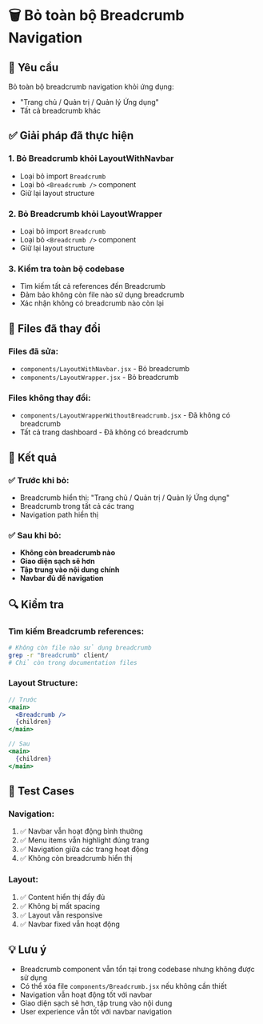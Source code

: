 # 🗑️ Bỏ toàn bộ Breadcrumb Navigation

## 🎯 Yêu cầu
Bỏ toàn bộ breadcrumb navigation khỏi ứng dụng:
- "Trang chủ / Quản trị / Quản lý Ứng dụng"
- Tất cả breadcrumb khác

## ✅ Giải pháp đã thực hiện

### 1. **Bỏ Breadcrumb khỏi LayoutWithNavbar**
- Loại bỏ import `Breadcrumb`
- Loại bỏ `<Breadcrumb />` component
- Giữ lại layout structure

### 2. **Bỏ Breadcrumb khỏi LayoutWrapper**
- Loại bỏ import `Breadcrumb`
- Loại bỏ `<Breadcrumb />` component
- Giữ lại layout structure

### 3. **Kiểm tra toàn bộ codebase**
- Tìm kiếm tất cả references đến Breadcrumb
- Đảm bảo không còn file nào sử dụng breadcrumb
- Xác nhận không có breadcrumb nào còn lại

## 📁 Files đã thay đổi

### Files đã sửa:
- `components/LayoutWithNavbar.jsx` - Bỏ breadcrumb
- `components/LayoutWrapper.jsx` - Bỏ breadcrumb

### Files không thay đổi:
- `components/LayoutWrapperWithoutBreadcrumb.jsx` - Đã không có breadcrumb
- Tất cả trang dashboard - Đã không có breadcrumb

## 🎯 Kết quả

### ✅ Trước khi bỏ:
- Breadcrumb hiển thị: "Trang chủ / Quản trị / Quản lý Ứng dụng"
- Breadcrumb trong tất cả các trang
- Navigation path hiển thị

### ✅ Sau khi bỏ:
- **Không còn breadcrumb nào**
- **Giao diện sạch sẽ hơn**
- **Tập trung vào nội dung chính**
- **Navbar đủ để navigation**

## 🔍 Kiểm tra

### Tìm kiếm Breadcrumb references:
```bash
# Không còn file nào sử dụng breadcrumb
grep -r "Breadcrumb" client/
# Chỉ còn trong documentation files
```

### Layout Structure:
```jsx
// Trước
<main>
  <Breadcrumb />
  {children}
</main>

// Sau
<main>
  {children}
</main>
```

## 🚀 Test Cases

### Navigation:
1. ✅ Navbar vẫn hoạt động bình thường
2. ✅ Menu items vẫn highlight đúng trang
3. ✅ Navigation giữa các trang hoạt động
4. ✅ Không còn breadcrumb hiển thị

### Layout:
1. ✅ Content hiển thị đầy đủ
2. ✅ Không bị mất spacing
3. ✅ Layout vẫn responsive
4. ✅ Navbar fixed vẫn hoạt động

## 💡 Lưu ý

- Breadcrumb component vẫn tồn tại trong codebase nhưng không được sử dụng
- Có thể xóa file `components/Breadcrumb.jsx` nếu không cần thiết
- Navigation vẫn hoạt động tốt với navbar
- Giao diện sạch sẽ hơn, tập trung vào nội dung
- User experience vẫn tốt với navbar navigation

